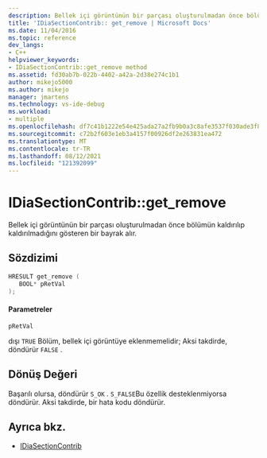 ```yaml
---
description: Bellek içi görüntünün bir parçası oluşturulmadan önce bölümün kaldırılıp kaldırılmadığını gösteren bir bayrak alır.
title: 'IDiaSectionContrib:: get_remove | Microsoft Docs'
ms.date: 11/04/2016
ms.topic: reference
dev_langs:
- C++
helpviewer_keywords:
- IDiaSectionContrib::get_remove method
ms.assetid: fd30ab7b-022b-4402-a42a-2d38e274c1b1
author: mikejo5000
ms.author: mikejo
manager: jmartens
ms.technology: vs-ide-debug
ms.workload:
- multiple
ms.openlocfilehash: df7c41b1222e54e425ada27a2fb9b0a3c8afe3537f030ade3f8b8edd2d412803
ms.sourcegitcommit: c72b2f603e1eb3a4157f00926df2e263831ea472
ms.translationtype: MT
ms.contentlocale: tr-TR
ms.lasthandoff: 08/12/2021
ms.locfileid: "121392099"
---
```

# <a name="idiasectioncontribget_remove"></a>IDiaSectionContrib::get_remove
Bellek içi görüntünün bir parçası oluşturulmadan önce bölümün kaldırılıp kaldırılmadığını gösteren bir bayrak alır.

## <a name="syntax"></a>Sözdizimi

```C++
HRESULT get_remove ( 
   BOOL* pRetVal
);
```

#### <a name="parameters"></a>Parametreler
 `pRetVal`

dışı `TRUE` Bölüm, bellek içi görüntüye eklenmemelidir; Aksi takdirde, döndürür `FALSE` .

## <a name="return-value"></a>Dönüş Değeri
 Başarılı olursa, döndürür `S_OK` . `S_FALSE`Bu özellik desteklenmiyorsa döndürür. Aksi takdirde, bir hata kodu döndürür.

## <a name="see-also"></a>Ayrıca bkz.
- [IDiaSectionContrib](../../debugger/debug-interface-access/idiasectioncontrib.md)
